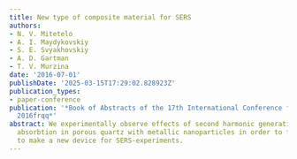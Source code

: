 ```yaml
---
title: New type of composite material for SERS
authors:
- N. V. Mitetelo
- A. I. Maydykovskiy
- S. E. Svyakhovskiy
- A. D. Gartman
- T. V. Murzina
date: '2016-07-01'
publishDate: '2025-03-15T17:29:02.828923Z'
publication_types:
- paper-conference
publication: '*Book of Abstracts of the 17th International Conference flqqlaser Optics
  2016frqq*'
abstract: We experimentally observe effects of second harmonic generation, nonlinear
  absorbtion in porous quartz with metallic nanoparticles in order to find a possibility
  to make a new device for SERS-experiments.
---
```

